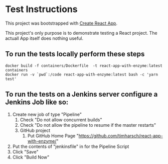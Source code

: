 # Test Instructions

This project was bootstrapped with [Create React App](https://github.com/facebook/create-react-app).

This project's only purpose is to demonstrate testing a React project.  The actuall App itself does nothing useful.

## To run the tests locally perform these steps

```shell
docker build -f containers/Dockerfile  -t react-app-with-enzyme:latest containers
docker run -v `pwd`:/code react-app-with-enzyme:latest bash -c 'yarn test'
```

## To run the tests on a Jenkins server configure a Jenkins Job like so:

1.  Create new job of type "Pipeline"
    1.  Check "Do not allow concurrent builds"
    2.  Check "Do not allow the pipeline to resume if the master restarts"
    3.  GitHub project
        1.  Put GitHub Home Page "https://github.com/timharsch/react-app-with-enzyme/"
2.  Put the contents of "jenkinsfile" in for the Pipeline Script
3.  Click "Save"
4.  Click "Build Now"
